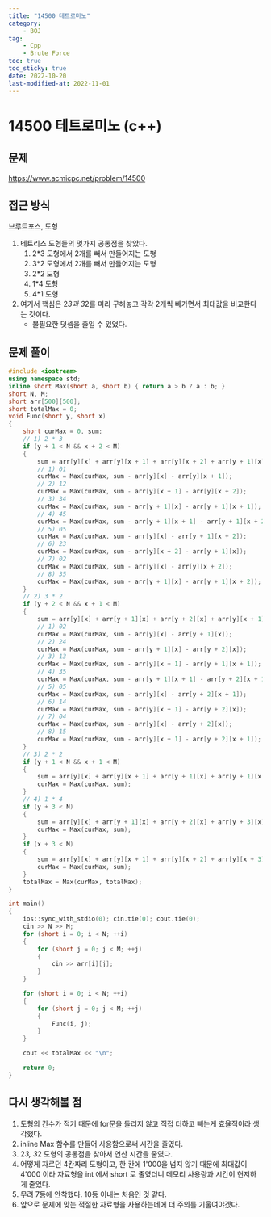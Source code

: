 ```yaml
---
title: "14500 테트로미노"
category:
    - BOJ
tag:
    - Cpp
    - Brute Force
toc: true
toc_sticky: true
date: 2022-10-20
last-modified-at: 2022-11-01
---
```


# 14500 테트로미노 (c++)

## 문제
https://www.acmicpc.net/problem/14500

## 접근 방식
브루트포스, 도형
1. 테트리스 도형들의 몇가지 공통점을 찾았다.
    1. 2*3 도형에서 2개를 빼서 만들어지는 도형
    2. 3*2 도형에서 2개를 빼서 만들어지는 도형
    3. 2*2 도형
    4. 1*4 도형
    5. 4*1 도형
2. 여기서 핵심은 2*3과 3*2를 미리 구해놓고 각각 2개씩 빼가면서 최대값을 비교한다는 것이다.
    * 불필요한 덧셈을 줄일 수 있었다.


## 문제 풀이
```c++
#include <iostream>
using namespace std;
inline short Max(short a, short b) { return a > b ? a : b; }
short N, M;
short arr[500][500];
short totalMax = 0;
void Func(short y, short x)
{
    short curMax = 0, sum;
    // 1) 2 * 3
    if (y + 1 < N && x + 2 < M)
    {
        sum = arr[y][x] + arr[y][x + 1] + arr[y][x + 2] + arr[y + 1][x] + arr[y + 1][x + 1] + arr[y + 1][x + 2];
        // 1) 01
        curMax = Max(curMax, sum - arr[y][x] - arr[y][x + 1]);
        // 2) 12
        curMax = Max(curMax, sum - arr[y][x + 1] - arr[y][x + 2]);
        // 3) 34
        curMax = Max(curMax, sum - arr[y + 1][x] - arr[y + 1][x + 1]);
        // 4) 45
        curMax = Max(curMax, sum - arr[y + 1][x + 1] - arr[y + 1][x + 2]);
        // 5) 05
        curMax = Max(curMax, sum - arr[y][x] - arr[y + 1][x + 2]);
        // 6) 23
        curMax = Max(curMax, sum - arr[y][x + 2] - arr[y + 1][x]);
        // 7) 02
        curMax = Max(curMax, sum - arr[y][x] - arr[y][x + 2]);
        // 8) 35
        curMax = Max(curMax, sum - arr[y + 1][x] - arr[y + 1][x + 2]);
    }
    // 2) 3 * 2
    if (y + 2 < N && x + 1 < M)
    {
        sum = arr[y][x] + arr[y + 1][x] + arr[y + 2][x] + arr[y][x + 1] + arr[y + 1][x + 1] + arr[y + 2][x + 1];
        // 1) 02
        curMax = Max(curMax, sum - arr[y][x] - arr[y + 1][x]);
        // 2) 24
        curMax = Max(curMax, sum - arr[y + 1][x] - arr[y + 2][x]);
        // 3) 13
        curMax = Max(curMax, sum - arr[y][x + 1] - arr[y + 1][x + 1]);
        // 4) 35
        curMax = Max(curMax, sum - arr[y + 1][x + 1] - arr[y + 2][x + 1]);
        // 5) 05
        curMax = Max(curMax, sum - arr[y][x] - arr[y + 2][x + 1]);
        // 6) 14
        curMax = Max(curMax, sum - arr[y][x + 1] - arr[y + 2][x]);
        // 7) 04
        curMax = Max(curMax, sum - arr[y][x] - arr[y + 2][x]);
        // 8) 15
        curMax = Max(curMax, sum - arr[y][x + 1] - arr[y + 2][x + 1]);
    }
    // 3) 2 * 2
    if (y + 1 < N && x + 1 < M)
    {
        sum = arr[y][x] + arr[y][x + 1] + arr[y + 1][x] + arr[y + 1][x + 1];
        curMax = Max(curMax, sum);
    }
    // 4) 1 * 4
    if (y + 3 < N)
    {
        sum = arr[y][x] + arr[y + 1][x] + arr[y + 2][x] + arr[y + 3][x];
        curMax = Max(curMax, sum);
    }
    if (x + 3 < M)
    {
        sum = arr[y][x] + arr[y][x + 1] + arr[y][x + 2] + arr[y][x + 3];
        curMax = Max(curMax, sum);
    }
    totalMax = Max(curMax, totalMax);
}

int main()
{
    ios::sync_with_stdio(0); cin.tie(0); cout.tie(0);
    cin >> N >> M;
    for (short i = 0; i < N; ++i)
    {
        for (short j = 0; j < M; ++j)
        {
            cin >> arr[i][j];
        }
    }

    for (short i = 0; i < N; ++i)
    {
        for (short j = 0; j < M; ++j)
        {
            Func(i, j);
        }
    }

    cout << totalMax << "\n";

    return 0;
}
```

## 다시 생각해볼 점
1. 도형의 칸수가 적기 때문에 for문을 돌리지 않고 직접 더하고 빼는게 효율적이라 생각했다.
2. inline Max 함수를 만들어 사용함으로써 시간을 줄였다.
3. 2*3, 3*2 도형의 공통점을 찾아서 연산 시간을 줄였다.
4. 어떻게 자르던 4칸짜리 도형이고, 한 칸에 1'000을 넘지 않기 때문에 최대값이 4'000 이라 자료형을 int 에서 short 로 줄였더니 메모리 사용량과 시간이 현저하게 줄었다. 
5. 무려 7등에 안착했다. 10등 이내는 처음인 것 같다.
6. 앞으로 문제에 맞는 적절한 자료형을 사용하는데에 더 주의를 기울여야겠다.
